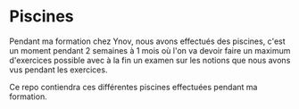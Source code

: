 # Piscines
Pendant ma formation chez Ynov, nous avons effectués des piscines, c'est un moment pendant 2 semaines à 1 mois où l'on va devoir faire un maximum d'exercices possible avec à la fin un examen sur les notions que nous avons vus pendant les exercices.

Ce repo contiendra ces différentes piscines effectuées pendant ma formation.
